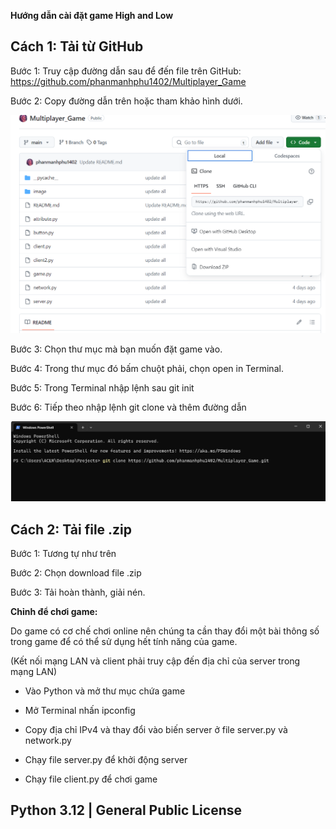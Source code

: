 

**Hướng dẫn cài đặt game High and Low**

## Cách 1: Tải từ GitHub

Bước 1:
Truy cập đường dẫn sau để đến file trên GitHub: https://github.com/phanmanhphu1402/Multiplayer_Game

Bước 2:
Copy đường dẫn trên hoặc tham khảo hình dưới.

![image](https://github.com/phanmanhphu1402/Multiplayer_Game/blob/main/image/Picture1.png)

Bước 3:
Chọn thư mục mà bạn muốn đặt game vào.

Bước 4: Trong thư mục đó bấm chuột phải, chọn open in Terminal.

Bước 5: Trong Terminal nhập lệnh sau git init

Bước 6: Tiếp theo nhập lệnh git clone và thêm đường dẫn

![image](https://github.com/phanmanhphu1402/Multiplayer_Game/blob/main/image/Picture2.png)


## Cách 2: Tải file .zip

Bước 1: Tương tự như trên

Bước 2: Chọn download file .zip

Bước 3: Tải hoàn thành, giải nén.

**Chỉnh để chơi game:**

Do game có cơ chế chơi online nên chúng ta cần thay đổi một bài thông số trong
game để có thể sử dụng hết tính năng của game.

(Kết nối mạng LAN và client phải truy cập đến địa chỉ của server trong mạng LAN)

- Vào Python và mở thư mục chứa game
  
- Mở Terminal nhấn ipconfig

- Copy địa chỉ IPv4 và thay đổi vào biến server ở file server.py và network.py
  
- Chạy file server.py để khởi động server

- Chạy file client.py để chơi game

## Python 3.12 | General Public License
